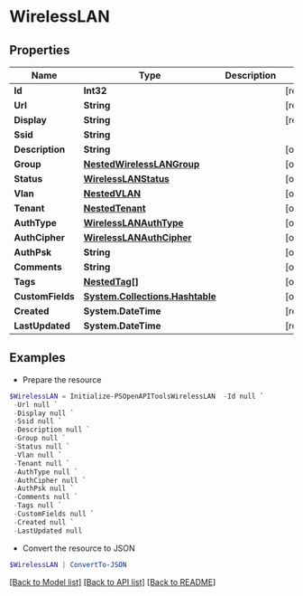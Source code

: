 # WirelessLAN
## Properties

Name | Type | Description | Notes
------------ | ------------- | ------------- | -------------
**Id** | **Int32** |  | [readonly] 
**Url** | **String** |  | [readonly] 
**Display** | **String** |  | [readonly] 
**Ssid** | **String** |  | 
**Description** | **String** |  | [optional] 
**Group** | [**NestedWirelessLANGroup**](NestedWirelessLANGroup.md) |  | [optional] 
**Status** | [**WirelessLANStatus**](WirelessLANStatus.md) |  | [optional] 
**Vlan** | [**NestedVLAN**](NestedVLAN.md) |  | [optional] 
**Tenant** | [**NestedTenant**](NestedTenant.md) |  | [optional] 
**AuthType** | [**WirelessLANAuthType**](WirelessLANAuthType.md) |  | [optional] 
**AuthCipher** | [**WirelessLANAuthCipher**](WirelessLANAuthCipher.md) |  | [optional] 
**AuthPsk** | **String** |  | [optional] 
**Comments** | **String** |  | [optional] 
**Tags** | [**NestedTag[]**](NestedTag.md) |  | [optional] 
**CustomFields** | [**System.Collections.Hashtable**](AnyType.md) |  | [optional] 
**Created** | **System.DateTime** |  | [readonly] 
**LastUpdated** | **System.DateTime** |  | [readonly] 

## Examples

- Prepare the resource
```powershell
$WirelessLAN = Initialize-PSOpenAPIToolsWirelessLAN  -Id null `
 -Url null `
 -Display null `
 -Ssid null `
 -Description null `
 -Group null `
 -Status null `
 -Vlan null `
 -Tenant null `
 -AuthType null `
 -AuthCipher null `
 -AuthPsk null `
 -Comments null `
 -Tags null `
 -CustomFields null `
 -Created null `
 -LastUpdated null
```

- Convert the resource to JSON
```powershell
$WirelessLAN | ConvertTo-JSON
```

[[Back to Model list]](../README.md#documentation-for-models) [[Back to API list]](../README.md#documentation-for-api-endpoints) [[Back to README]](../README.md)

